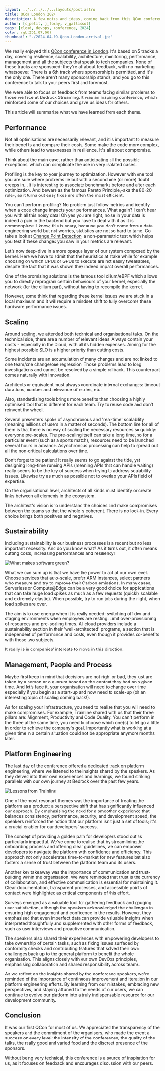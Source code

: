 ```yaml
---
layout: ../../../../../layouts/post.astro
title: QCon London 2024
description: A few notes and ideas, coming back from this QCon conference at London.
author: [c_petit, j_foray, v_gallissot]
tags: [cloud, devops, conference, 2024]
color: rgb(251,87,66)
thumbnail: "./2024-04-09-Qcon-London-arrival.jpg"
---
```


We really enjoyed this [QCon conference in London](https://qconlondon.com/). It's based on 5 tracks a day, covering resilience, scalability, architecture, monitoring, performance, management and all the subjects that speak to tech companies. None of these tracks are sponsored: they're all about feedback, with no marketing whatsoever. There is a 6th track where sponsorship is permitted, and it's the only one. There aren't many sponsorship stands, and you go to this conference to talk to your peers first and foremost.

We were able to focus on feedback from teams facing similar problems to those we face at Bedrock Streaming. It was an inspiring conference, which reinforced some of our choices and gave us ideas for others.

This article will summarise what we have learned from each theme.


## Performance

Not all optimisations are necessarily relevant, and it is important to measure their benefits and compare their costs. Some make the code more complex, while others lead to weaknesses in resilience. It's all about compromise.

Think about the main case, rather than anticipating all the possible exceptions, which can complicate the use in very isolated cases.

Profiling is the key to your journey to optimization. However with one tool you are sure where problems lie but with a second one (or more) doubt creeps in… It is interesting to associate benchmarks before and after each optimization. And beware as the famous Pareto Principle,-aka the 80-20 rule-, as it turns out easy fixes are often the most efficient.

You can’t perform profiling? No problem just follow metrics and identify when a code change impacts your performances. What again? I can’t hear you with all this noisy data! Oh yes you are right, noise in your data is indeed a pain in the backend but you have to deal with it as it is commonplace. I know, this is scary, because you don’t come from a data engineering world but not worries, statistics are not so hard to tame. Go take a look at [Change Point Detection](https://en.wikipedia.org/wiki/Change_detection), a non-parametric test which helps you test if these changes you saw in your metrics are relevant.

Let’s now deep-dive in a more opaque layer of our system composed by the kernel. Here we have to admit that the heuristics at stake while for example choosing on which CPUs or GPUs to execute are not easily tweakables, despite the fact that it was shown they indeed impact overall performances. 

One of the promising solutions is the famous tool cilium/eBPF which allows you to directly reprogram certain behaviours of your kernel, especially the network (for the cilium part), without having to recompile the kernel.

However, some think that regarding these kernel issues we are stuck in a local maximum and it will require a mindset shift to fully overcome these hardware performance issues.


## Scaling

Around scaling, we attended both technical and organisational talks.
On the technical side, there are a number of relevant ideas. Always contain your costs - especially in the Cloud, with all its hidden expenses. Aiming for the highest possible SLO is a higher priority than cutting costs.

Some incidents are an accumulation of many changes and are not linked to one team/one change/one regression. Those problems lead to long investigations and cannot be resolved by a simple rollback. This counterpart comes naturally with innovation.

Architects or equivalent must always coordinate internal exchanges: timeout durations, number and relevance of retries, etc.

Also, standardising tools brings more benefits than choosing a highly optimised tool that is different for each team. Try to reuse code and don’t reinvent the wheel.

Several presenters spoke of asynchronous and 'real-time' scalability (meaning millions of users in a matter of seconds). The bottom line for all of them is that there is no way of scaling the necessary resources so quickly: everyone pre-scales. The pre-scaling itself can take a long time, so for a particular event (such as a sports match), resources need to be launched several hours in advance. Asynchronous processing can help to spread out all the non-critical calculations over time.

Don’t forget to be patient! It really seems to go against the tide, yet designing long-time running APIs (meaning APIs that can handle waiting) really seems to be the key of success when trying to address scalability issues. Likewise try as much as possible not to overlap your APIs field of expertise.

On the organisational level, architects of all kinds must identify or create links between all elements in the ecosystem.

The architect's vision is to understand the choices and make compromises between the teams so that the whole is coherent. There is no lock-in. Every choice brings both positives and negatives.


## Sustainability

Including sustainability in our business processes is a recent but no less important necessity. And do you know what? As it turns out, it often means cutting costs, increasing performances and resiliency! 

![What makes software green?](2024-04-10-what-makes-software-green.jpg)

What we can sum up is that we have the power to act at our own level. Choose services that auto-scale, prefer ARM instances, select partners who measure and try to improve their Carbon emissions. In many cases, Serverless or Compute@Edge can be a very good choice for applications that can take huge load spikes as much as a few requests (quickly scalable and extremely elastic). When possible, try to run jobs during the night, when load spikes are over.

The aim is to use energy when it is really needed: switching off dev and staging environments when employees are resting. Limit over-provisioning of resources and pre-scaling times.
All cloud providers include a sustainability section in their 'well-architected' programs, a section that is independent of performance and costs, even though it provides co-benefits with those two subjects.

It really is in companies' interests to move in this direction.


## Management, People and  Process

Maybe first keep in mind that decisions are not right or bad, they just are taken by a person or a quorum based on the context they had on a given time. And let’s face it, your organisation will need to change over time especially if you begin as a start-up and now need to scale-up (oh an interesting topic of scaling coming back!).

As for scaling your infrastructure, you need to realise that you will need to make compromises. For example, Trainline shared with us that their three pillars are: Alignment, Productivity and Code Quality. You can't perform in the three at the same time, you need to choose which one(s) to let go a little in order to achieve the company's goal. Importantly what is working at a given time in a certain situation could not be appropriate anymore months later.


## Platform Engineering

The last day of the conference offered a dedicated track on platform engineering, where we listened to the insights shared by the speakers. As they delved into their own experiences and learnings, we found striking parallels with our own journey at Bedrock over the past few years.

![Lessons from Trainline](2024-04-09-Trainline-lessons.jpg)

One of the most resonant themes was the importance of treating the platform as a product: a perspective shift that has significantly influenced our approach. By emphasising the need for a smoother experience that balances consistency, performance, security, and development speed, the speakers reinforced the notion that our platform isn't just a set of tools; it's a crucial enabler for our developers' success.

The concept of providing a golden path for developers stood out as particularly impactful. We've come to realise that by streamlining the onboarding process and offering clear guidelines, we can empower developers to navigate the platform with confidence and efficiency. This approach not only accelerates time-to-market for new features but also fosters a sense of trust between the platform team and its users.

Another key takeaway was the importance of communication and trust-building within the organisation. We were reminded that trust is the currency of collaboration, and effective communication is essential for maintaining it. Clear documentation, transparent processes, and accessible points of contact were highlighted as critical components of this effort.

Surveys emerged as a valuable tool for gathering feedback and gauging user satisfaction, although the speakers acknowledged the challenges in ensuring high engagement and confidence in the results. However, they emphasised that even imperfect data can provide valuable insights when interpreted thoughtfully and supplemented with other forms of feedback, such as user interviews and proactive communication.

The speakers also shared their experiences with empowering developers to take ownership of certain tasks, such as fixing issues surfaced by conformity checks and contributing features that solved their own challenges back up to the general platform to benefit the whole organisation. This aligns closely with our own DevOps principles, emphasising collaboration and shared responsibility across teams.

As we reflect on the insights shared by the conference speakers, we're reminded of the importance of continuous improvement and iteration in our platform engineering efforts. By learning from our mistakes, embracing new perspectives, and staying attuned to the needs of our users, we can continue to evolve our platform into a truly indispensable resource for our development community.


## Conclusion

It was our first QCon for most of us. We appreciated the transparency of the speakers and the commitment of the organisers, who made the event a success on every level: the intensity of the conferences, the quality of the talks, the really good and varied food and the discreet presence of the sponsors.

Without being very technical, this conference is a source of inspiration for us, as it focuses on feedback and encourages discussion with our peers.

